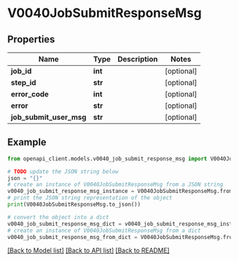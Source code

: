 # V0040JobSubmitResponseMsg


## Properties

Name | Type | Description | Notes
------------ | ------------- | ------------- | -------------
**job_id** | **int** |  | [optional] 
**step_id** | **str** |  | [optional] 
**error_code** | **int** |  | [optional] 
**error** | **str** |  | [optional] 
**job_submit_user_msg** | **str** |  | [optional] 

## Example

```python
from openapi_client.models.v0040_job_submit_response_msg import V0040JobSubmitResponseMsg

# TODO update the JSON string below
json = "{}"
# create an instance of V0040JobSubmitResponseMsg from a JSON string
v0040_job_submit_response_msg_instance = V0040JobSubmitResponseMsg.from_json(json)
# print the JSON string representation of the object
print(V0040JobSubmitResponseMsg.to_json())

# convert the object into a dict
v0040_job_submit_response_msg_dict = v0040_job_submit_response_msg_instance.to_dict()
# create an instance of V0040JobSubmitResponseMsg from a dict
v0040_job_submit_response_msg_from_dict = V0040JobSubmitResponseMsg.from_dict(v0040_job_submit_response_msg_dict)
```
[[Back to Model list]](../README.md#documentation-for-models) [[Back to API list]](../README.md#documentation-for-api-endpoints) [[Back to README]](../README.md)


